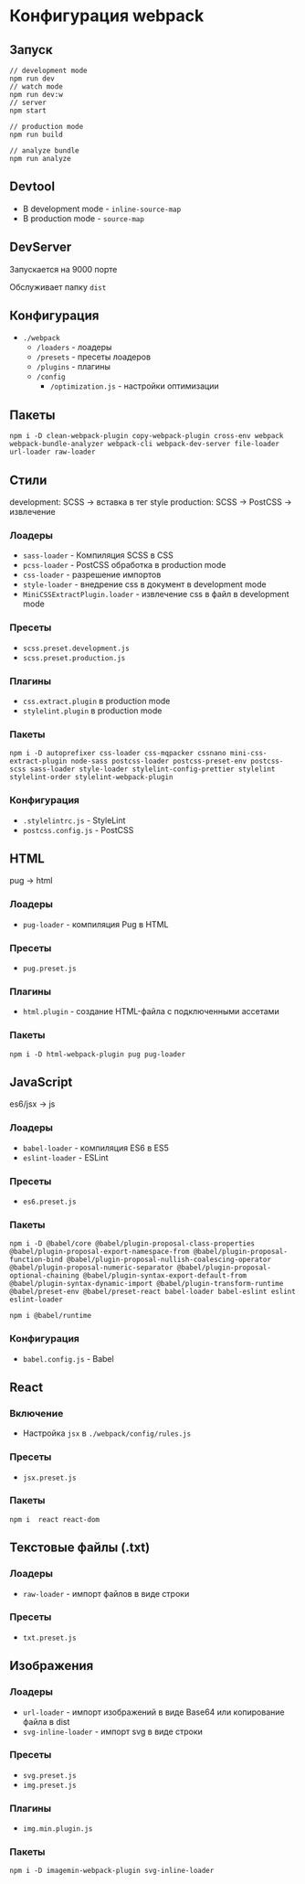 # Конфигурация webpack

## Запуск

```
// development mode
npm run dev
// watch mode
npm run dev:w
// server
npm start

// production mode
npm run build

// analyze bundle
npm run analyze
```

## Devtool

- В development mode - `inline-source-map`
- В production mode - `source-map`

## DevServer

Запускается на 9000 порте

Обслуживает папку `dist`

## Конфигурация

- `./webpack`
  - `/loaders` - лоадеры
  - `/presets` - пресеты лоадеров
  - `/plugins` - плагины
  - `/config`
    - `/optimization.js` - настройки оптимизации

## Пакеты

```
npm i -D clean-webpack-plugin copy-webpack-plugin cross-env webpack webpack-bundle-analyzer webpack-cli webpack-dev-server file-loader url-loader raw-loader
```

## Стили

development: SCSS -> вставка в тег style
production: SCSS -> PostCSS -> извлечение

### Лоадеры

- `sass-loader` - Компиляция SCSS в CSS
- `pcss-loader` - PostCSS обработка в production mode
- `css-loader` - разрешение импортов
- `style-loader` - внедрение css в документ в development mode
- `MiniCSSExtractPlugin.loader` - извлечение css в файл в development mode

### Пресеты

- `scss.preset.development.js`
- `scss.preset.production.js`

### Плагины

- `css.extract.plugin` в production mode
- `stylelint.plugin` в production mode

### Пакеты

```
npm i -D autoprefixer css-loader css-mqpacker cssnano mini-css-extract-plugin node-sass postcss-loader postcss-preset-env postcss-scss sass-loader style-loader stylelint-config-prettier stylelint stylelint-order stylelint-webpack-plugin
```

### Конфигурация

- `.stylelintrc.js` - StyleLint
- `postcss.config.js` - PostCSS


## HTML

pug -> html

### Лоадеры

- `pug-loader` - компиляция Pug в HTML

### Пресеты

- `pug.preset.js`

### Плагины

- `html.plugin` - создание HTML-файла с подключенными ассетами

### Пакеты

```
npm i -D html-webpack-plugin pug pug-loader
```


## JavaScript

es6/jsx -> js

### Лоадеры

- `babel-loader` - компиляция ES6 в ES5
- `eslint-loader` - ESLint

### Пресеты

- `es6.preset.js`

### Пакеты

```
npm i -D @babel/core @babel/plugin-proposal-class-properties @babel/plugin-proposal-export-namespace-from @babel/plugin-proposal-function-bind @babel/plugin-proposal-nullish-coalescing-operator @babel/plugin-proposal-numeric-separator @babel/plugin-proposal-optional-chaining @babel/plugin-syntax-export-default-from @babel/plugin-syntax-dynamic-import @babel/plugin-transform-runtime  @babel/preset-env @babel/preset-react babel-loader babel-eslint eslint eslint-loader

npm i @babel/runtime
```

### Конфигурация

- `babel.config.js` - Babel

## React

### Включение

- Настройка `jsx` в `./webpack/config/rules.js`

### Пресеты

- `jsx.preset.js`

### Пакеты

```
npm i  react react-dom
```


## Текстовые файлы (.txt)

### Лоадеры

- `raw-loader` - импорт файлов в виде строки

### Пресеты

- `txt.preset.js`

## Изображения

### Лоадеры

- `url-loader` - импорт изображений в виде Base64 или копирование файла в dist
- `svg-inline-loader` - импорт svg в виде строки

### Пресеты

- `svg.preset.js`
- `img.preset.js`

### Плагины

- `img.min.plugin.js`

### Пакеты

```
npm i -D imagemin-webpack-plugin svg-inline-loader
```
